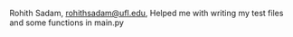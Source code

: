 Rohith Sadam, rohithsadam@ufl.edu, Helped me with writing my test files and some functions in main.py
